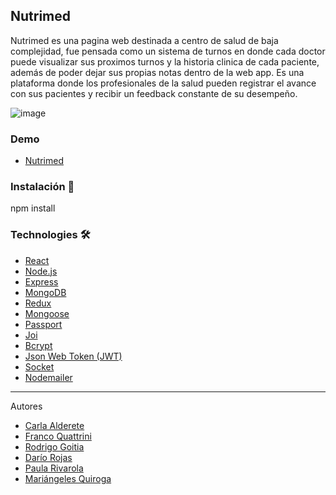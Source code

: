 ## Nutrimed

Nutrimed es una pagina web destinada a centro de salud de baja complejidad, fue pensada como un sistema de turnos en donde cada doctor puede visualizar sus proximos turnos y la historia clinica de cada paciente, además de poder dejar sus propias notas dentro de la web app. Es una plataforma donde los profesionales de la salud pueden registrar el avance con sus pacientes y recibir un feedback constante de su desempeño.

![image](https://i.postimg.cc/ht8nLg1P/nutrimed-herokuapp-com-2021-10-27-04-24-59.png)

### Demo

* [Nutrimed](https://nutrimed.herokuapp.com)

### Instalación 🔧

npm install

###  Technologies 🛠️

* [React](https://reactjs.org/) 
* [Node.js](https://nodejs.org/en/) 
* [Express](https://expressjs.com/) 
* [MongoDB](https://www.mongodb.com/) 
* [Redux](https://react-redux.js.org/) 
* [Mongoose](https://mongoosejs.com/) 
* [Passport](http://www.passportjs.org/) 
* [Joi](https://www.npmjs.com/package/joi) 
* [Bcrypt](https://www.npmjs.com/package/bcryptjs)
* [Json Web Token (JWT)](https://jwt.io/) 
* [Socket](https://socket.io/) 
* [Nodemailer](https://nodemailer.com/about/)

---

Autores
* [Carla Alderete](https://github.com/CarlaAlderete)
* [Franco Quattrini](https://github.com/franqodev)
* [Rodrigo Goitia](https://github.com/goitiarodrigo)
* [Darío Rojas](https://github.com/DarioRojas87)
* [Paula Rivarola](https://github.com/Paularivarola)
* [Mariángeles Quiroga](https://github.com/meriquiroga)
